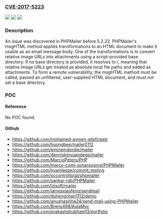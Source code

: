### [CVE-2017-5223](https://cve.mitre.org/cgi-bin/cvename.cgi?name=CVE-2017-5223)
![](https://img.shields.io/static/v1?label=Product&message=n%2Fa&color=blue)
![](https://img.shields.io/static/v1?label=Version&message=n%2Fa&color=blue)
![](https://img.shields.io/static/v1?label=Vulnerability&message=n%2Fa&color=brighgreen)

### Description

An issue was discovered in PHPMailer before 5.2.22. PHPMailer's msgHTML method applies transformations to an HTML document to make it usable as an email message body. One of the transformations is to convert relative image URLs into attachments using a script-provided base directory. If no base directory is provided, it resolves to /, meaning that relative image URLs get treated as absolute local file paths and added as attachments. To form a remote vulnerability, the msgHTML method must be called, passed an unfiltered, user-supplied HTML document, and must not set a base directory.

### POC

#### Reference
No POC found.

#### Github
- https://github.com/mohamed-aymen-ellafi/web
- https://github.com/huongbee/mailer0112
- https://github.com/eminemdordie/mailer
- https://github.com/denniskinyuandege/mailer
- https://github.com/MarcioPeters/PHP
- https://github.com/marco-comi-sonarsource/PHPMailer
- https://github.com/nyamleeze/commit_testing
- https://github.com/sccontroltotal/phpmailer
- https://github.com/sankar-rgb/PHPMailer
- https://github.com/izisoft/mailer
- https://github.com/jamesxiaofeng/sendmail
- https://github.com/duhengchen1112/demo
- https://github.com/anushasinha24/send-mail-using-PHPMailer
- https://github.com/Brens498/AulaMvc
- https://github.com/prakashshubham13/portfolio

